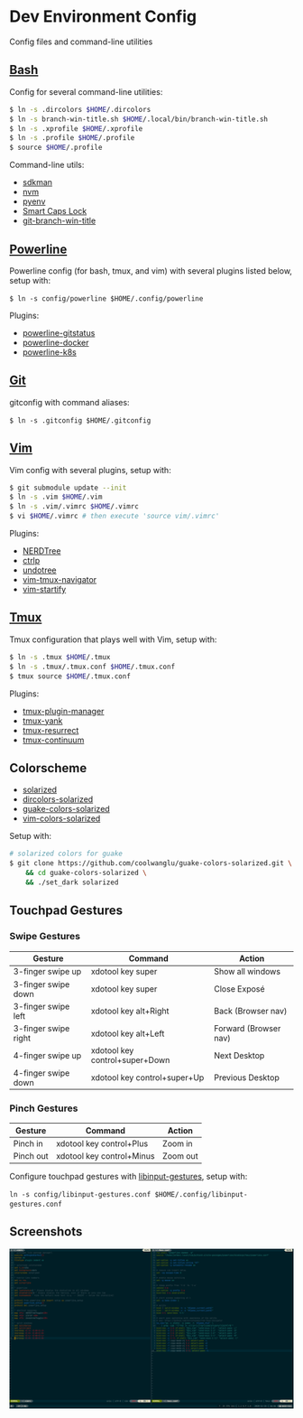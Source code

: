 # Dev Environment Config

Config files and command-line utilities

## [Bash](https://www.gnu.org/software/bash)

Config for several command-line utilities:

```sh
$ ln -s .dircolors $HOME/.dircolors
$ ln -s branch-win-title.sh $HOME/.local/bin/branch-win-title.sh
$ ln -s .xprofile $HOME/.xprofile
$ ln -s .profile $HOME/.profile
$ source $HOME/.profile
```

Command-line utils:

- [sdkman](https://github.com/sdkman/sdkman-cli)
- [nvm](https://github.com/nvm-sh/nvm)
- [pyenv](https://github.com/pyenv/pyenv)
- [Smart Caps Lock](https://gist.github.com/tanyuan/55bca522bf50363ae4573d4bdcf06e2e)
- [git-branch-win-title](https://github.com/j4ckofalltrades/git-branch-win-title)

## [Powerline](https://github.com/powerline/powerline)

Powerline config (for bash, tmux, and vim) with several plugins listed below, setup with:

`$ ln -s config/powerline $HOME/.config/powerline`

Plugins:

- [powerline-gitstatus](https://github.com/jaspernbrouwer/powerline-gitstatus)
- [powerline-docker](https://github.com/adrianmo/powerline-docker)
- [powerline-k8s](https://github.com/j4ckofalltrades/powerline-k8s)

## [Git](https://git-scm.com)

gitconfig with command aliases:

`$ ln -s .gitconfig $HOME/.gitconfig`

## [Vim](https://github.com/vim/vim)

Vim config with several plugins, setup with:

```sh
$ git submodule update --init
$ ln -s .vim $HOME/.vim
$ ln -s .vim/.vimrc $HOME/.vimrc
$ vi $HOME/.vimrc # then execute 'source vim/.vimrc'
```

Plugins:

- [NERDTree](https://github.com/preservim/nerdtree)
- [ctrlp](https://github.com/ctrlp/ctrlp.vim)
- [undotree](https://github.com/mbbill/undotree)
- [vim-tmux-navigator](https://github.com/christoomey/vim-tmux-navigator)
- [vim-startify](https://github.com/mhinz/vim-startify)

## [Tmux](https://github.com/tmux/tmux)

Tmux configuration that plays well with Vim, setup with:

```sh
$ ln -s .tmux $HOME/.tmux
$ ln -s .tmux/.tmux.conf $HOME/.tmux.conf
$ tmux source $HOME/.tmux.conf
```

Plugins:

- [tmux-plugin-manager](https://github.com/tmux-plugins/tpm)
- [tmux-yank](https://github.com/tmux-plugins/tmux-yank)
- [tmux-resurrect](https://github.com/tmux-plugins/tmux-resurrect)
- [tmux-continuum](https://github.com/tmux-plugins/tmux-continuum)

## Colorscheme

- [solarized](https://github.com/altercation/solarized)
- [dircolors-solarized](https://github.com/seebi/dircolors-solarized)
- [guake-colors-solarized](https://github.com/coolwanglu/guake-colors-solarized)
- [vim-colors-solarized](https://github.com/altercation/vim-colors-solarized)

Setup with:

```sh
# solarized colors for guake
$ git clone https://github.com/coolwanglu/guake-colors-solarized.git \
    && cd guake-colors-solarized \
    && ./set_dark solarized
```

## Touchpad Gestures

### Swipe Gestures

| Gesture              | Command                        |  Action               |
| -------------------- | ------------------------------ | --------------------- |
| 3-finger swipe up    | xdotool key super      	| Show all windows      |
| 3-finger swipe down  | xdotool key super     		| Close Exposé          |
| 3-finger swipe left  | xdotool key alt+Right 		| Back (Browser nav)    |
| 3-finger swipe right | xdotool key alt+Left  		| Forward (Browser nav) |
| 4-finger swipe up    | xdotool key control+super+Down	| Next Desktop 	        |
| 4-finger swipe down  | xdotool key control+super+Up   | Previous Desktop      |

### Pinch Gestures

| Gesture   | Command                   | Action   |
| --------- | ------------------------- | -------- |
| Pinch in  | xdotool key control+Plus  | Zoom in  |
| Pinch out | xdotool key control+Minus | Zoom out |

Configure touchpad gestures with [libinput-gestures](https://github.com/bulletmark/libinput-gestures), setup with:

`ln -s config/libinput-gestures.conf $HOME/.config/libinput-gestures.conf`

## Screenshots

![](assets/env.png)
